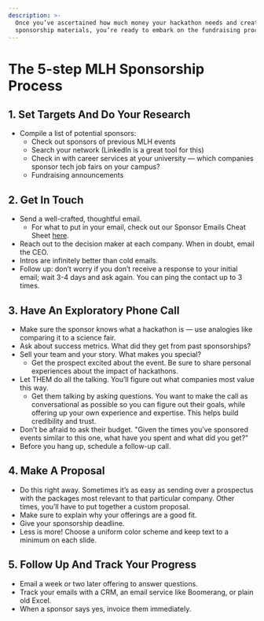 ```yaml
---
description: >-
  Once you’ve ascertained how much money your hackathon needs and created your
  sponsorship materials, you’re ready to embark on the fundraising process.
---
```


# The 5-step MLH Sponsorship Process

## 1. Set Targets And Do Your Research

* Compile a list of potential sponsors:
  * Check out sponsors of previous MLH events
  * Search your network \(LinkedIn is a great tool for this\)
  * Check in with career services at your university — which companies sponsor tech job fairs on your campus?
  * Fundraising announcements

## 2. Get In Touch

* Send a well-crafted, thoughtful email.
  * For what to put in your email, check out our Sponsor Emails Cheat Sheet [here](emailing-your-sponsors-cheat-sheet.md). 
* Reach out to the decision maker at each company. When in doubt, email the CEO.
* Intros are infinitely better than cold emails.
* Follow up: don’t worry if you don’t receive a response to your initial email; wait 3-4 days and ask again. You can ping the contact up to 3 times. 

## 3. Have An Exploratory Phone Call

* Make sure the sponsor knows what a hackathon is — use analogies like comparing it to a science fair. 
* Ask about success metrics. What did they get from past sponsorships?
* Sell your team and your story. What makes you special?
  * Get the prospect excited about the event.  Be sure to share personal experiences about the impact of hackathons. 
* Let THEM do all the talking. You’ll figure out what companies most value this way. 
  * Get them talking by asking questions. You want to make the call as conversational as possible so you can figure out their goals, while offering up your own experience and expertise. This helps build credibility and trust.
* Don’t be afraid to ask their budget. "Given the times you’ve sponsored events similar to this one, what have you spent and what did you get?"
* Before you hang up, schedule a follow-up call.

## 4. Make A Proposal

* Do this right away. Sometimes it’s as easy as sending over a prospectus with the packages most relevant to that particular company. Other times, you’ll have to put together a custom proposal.
* Make sure to explain why your offerings are a good fit.
* Give your sponsorship deadline.
* Less is more! Choose a uniform color scheme and keep text to a minimum on each slide.

## 5. Follow Up And Track Your Progress

* Email a week or two later offering to answer questions.
* Track your emails with a CRM, an email service like Boomerang, or plain old Excel.
* When a sponsor says yes, invoice them immediately.


